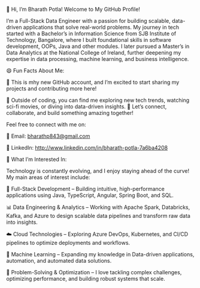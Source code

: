 👋 Hi, I’m Bharath Potla! Welcome to My GitHub Profile!

I’m a Full-Stack Data Engineer with a passion for building scalable, data-driven applications that solve real-world problems. 
My journey in tech started with a Bachelor’s in Information Science from SJB Institute of Technology, Bangalore, where I built foundational skills in software development, OOPs, Java and other modules.
I later pursued a Master’s in Data Analytics at the National College of Ireland, further deepening my expertise in data processing, machine learning, and business intelligence.

😄 Fun Facts About Me:

🔹 This is mhy new GitHub account, and I’m excited to start sharing my projects and contributing more here!

🔹 Outside of coding, you can find me exploring new tech trends, watching sci-fi movies, or diving into data-driven insights. 🚀
Let’s connect, collaborate, and build something amazing together! 

Feel free to connect with me on:

📩 Email: bharathp843@gmail.com

💼 LinkedIn: http://www.linkedin.com/in/bharath-potla-7a6ba4208

👀 What I’m Interested In:

Technology is constantly evolving, and I enjoy staying ahead of the curve! My main areas of interest include:

🚀 Full-Stack Development – Building intuitive, high-performance applications using Java, TypeScript, Angular, Spring Boot, and SQL.

📊 Data Engineering & Analytics – Working with Apache Spark, Databricks, Kafka, and Azure to design scalable data pipelines and transform raw data into insights.

☁️ Cloud Technologies – Exploring Azure DevOps, Kubernetes, and CI/CD pipelines to optimize deployments and workflows.

🤖 Machine Learning – Expanding my knowledge in Data-driven applications, automation, and automated data solutions.

🎯 Problem-Solving & Optimization – I love tackling complex challenges, optimizing performance, and building robust systems that scale.


